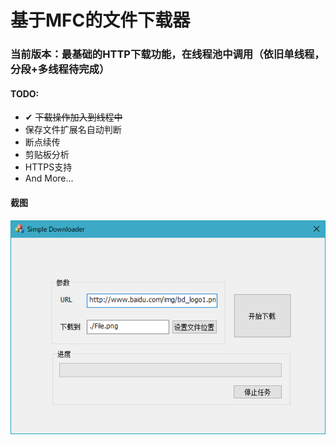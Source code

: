 # 基于MFC的文件下载器

### 当前版本：最基础的HTTP下载功能，在线程池中调用（依旧单线程，分段+多线程待完成）

#### TODO: 

- ✔ ~~下载操作加入到线程中~~
- 保存文件扩展名自动判断
- 断点续传
- 剪贴板分析
- HTTPS支持
- And More...

#### 截图

![Snapshot1](Downloader/res/Snapshot1.png)

